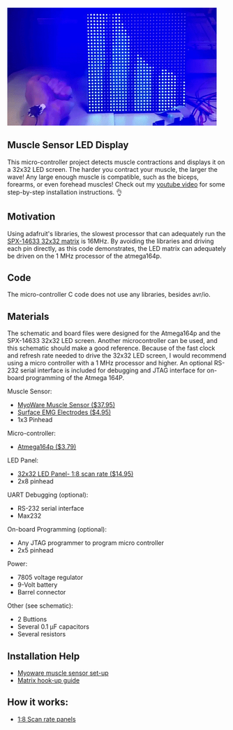 ![](Muscle_giphy.gif)

## Muscle Sensor LED Display
This micro-controller project detects muscle contractions and displays it on a 32x32 LED screen. The harder you contract your muscle, the larger the wave! Any large enough muscle is compatible, such as the biceps, forearms, or even forehead muscles!
Check out my [youtube video](https://youtu.be/R8VW5WCSrXk) for some step-by-step installation instructions. 👌

## Motivation
Using adafruit's libraries, the slowest processor that can adequately run the [SPX-14633 32x32 matrix](https://sparkfun.com/products/14633) is 16MHz. By avoiding the libraries and driving each pin directly, as this code demonstrates, the LED matrix can adequately be driven on the 1 MHz processor of the atmega164p. 

## Code
The micro-controller C code does not use any libraries, besides avr/io.
 
## Materials
The schematic and board files were designed for the Atmega164p and the SPX-14633 32x32 LED screen. Another microcontroller can be used, and this schematic should make a good reference. Because of the fast clock and refresh rate needed to drive the 32x32 LED screen, I would  recommend using a micro controller with a 1 MHz processor and higher. An optional RS-232 serial interface is included for debugging and JTAG interface for on-board programming of the Atmega 164P.

Muscle Sensor:
* [MyoWare Muscle Sensor  ($37.95)](https://www.adafruit.com/product/2699)
* [Surface EMG Electrodes ($4.95)](https://adafruit.com/product/2773)
* 1x3 Pinhead

Micro-controller:
* [Atmega164p ($3.79)](https://microchip.com/wwwproducts/en/ATmega164P)

LED Panel:
* [32x32 LED Panel- 1:8 scan rate ($14.95)](https://sparkfun.com/products/14633)
* 2x8 pinhead

UART Debugging (optional):
* RS-232 serial interface
* Max232            

On-board Programming (optional):
* Any JTAG programmer to program micro controller
* 2x5 pinhead

Power:
* 7805 voltage regulator
* 9-Volt battery
* Barrel connector

Other (see schematic):
* 2 Buttions
* Several 0.1 μF capacitors
* Several resistors

## Installation Help
* [Myoware muscle sensor set-up](https://learn.adafruit.com/getting-started-with-myoware-muscle-sensor)
* [Matrix hook-up guide](https://learn.sparkfun.com/tutorials/rgb-panel-hookup-guide)

## How it works:

* [1:8 Scan rate panels](https://www.sparkfun.com/sparkx/blog/2650)
